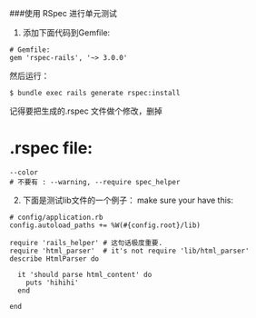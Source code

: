 ###使用 RSpec 进行单元测试

1. 添加下面代码到Gemfile:

```
# Gemfile:
gem 'rspec-rails', '~> 3.0.0'
```

然后运行：
```
$ bundle exec rails generate rspec:install
```
记得要把生成的.rspec 文件做个修改，删掉
# .rspec file:

```
--color
# 不要有 : --warning, --require spec_helper
```

2. 下面是测试lib文件的一个例子： make sure your have this:

```
# config/application.rb
config.autoload_paths += %W(#{config.root}/lib)
```

```
require 'rails_helper' # 这句话极度重要.
require 'html_parser'  # it's not require 'lib/html_parser'
describe HtmlParser do

  it 'should parse html_content' do
    puts 'hihihi'
  end

end
```
